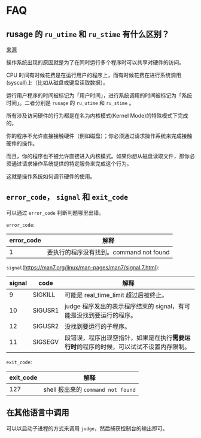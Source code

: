 # FAQ

## rusage 的 `ru_utime` 和 `ru_stime` 有什么区别？

[来源](https://www.reddit.com/r/cs50/comments/553okd/difference_between_ru_utime_and_ru_stime/)

操作系统出现的原因就是为了在同时运行多个程序时可以共享对硬件的访问。

CPU 时间有时候花费是在运行用户的程序上，而有时候花费在进行系统调用(syscall)上（比如从磁盘或键盘读取数据）。

运行用户程序的时间被标记为「用户时间」，进行系统调用的时间被标记为「系统时间」。二者分别是 `rusage` 的 `ru_utime` 和 `ru_stime` 。

所有涉及访问硬件的行为都是在名为内核模式(Kernel Mode)的特殊模式下完成的。

你的程序不允许直接接触硬件（例如磁盘）；你必须通过请求操作系统来完成接触硬件的操作。

而且，你的程序也不被允许直接进入内核模式。如果你想从磁盘读取文件，那你必须通过请求操作系统提供的特定服务来完成这个行为。

这就是操作系统如何调节硬件的使用。

## `error_code`， `signal` 和 `exit_code`

可以通过 `error_code` 判断判题哪里出错。

`error_code`:

| error_code | 解释                                    |
| ---------- | --------------------------------------- |
| 1          | 要执行的程序没有找到。command not found |


`signal`(<https://man7.org/linux/man-pages/man7/signal.7.html>):

| signal | code    | 解释                                                                                     |
| ------ | ------- | ---------------------------------------------------------------------------------------- |
| 9      | SIGKILL | 可能是 real_time_limit 超过后被终止。                                                    |
| 10     | SIGUSR1 | judge 程序发出的表示程序结束的 signal，有可能是没找到要运行的程序。                      |
| 12     | SIGUSR2 | 没找到要运行的子程序。                                                                   |
| 11     | SIGSEGV | 段错误，程序出现空指针，如果是在执行**需要运行时**的程序的时候，可以试试不设置内存限制。 |


`exit_code`:

| exit_code | 解释                               |
| --------- | ---------------------------------- |
| 127       | shell 报出来的 `command not found` |



## 在其他语言中调用

可以以启动子进程的方式来调用 `judge`，然后捕获控制台的输出即可。  
